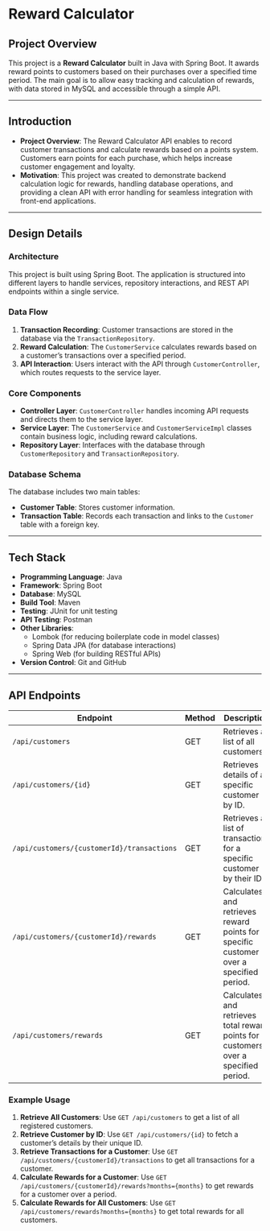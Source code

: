 # Reward Calculator

## Project Overview
This project is a **Reward Calculator** built in Java with Spring Boot. It awards reward points to customers based on their purchases over a specified time period. 
The main goal is to allow easy tracking and calculation of rewards, with data stored in MySQL and accessible through a simple API.

---

## Introduction
- **Project Overview**: The Reward Calculator API enables to record customer transactions and calculate rewards based on a points system. Customers earn points for each purchase, which helps increase customer engagement and loyalty.
- **Motivation**: This project was created to demonstrate backend calculation logic for rewards, handling database operations, and providing a clean API with error handling for seamless integration with front-end applications.

---

## Design Details

### Architecture
This project is built using Spring Boot. The application is structured into different layers to handle services, repository interactions, and REST API endpoints within a single service.

### Data Flow
1. **Transaction Recording**: Customer transactions are stored in the database via the `TransactionRepository`.
2. **Reward Calculation**: The `CustomerService` calculates rewards based on a customer’s transactions over a specified period.
3. **API Interaction**: Users interact with the API through `CustomerController`, which routes requests to the service layer.

### Core Components
- **Controller Layer**: `CustomerController` handles incoming API requests and directs them to the service layer.
- **Service Layer**: The `CustomerService` and `CustomerServiceImpl` classes contain business logic, including reward calculations.
- **Repository Layer**: Interfaces with the database through `CustomerRepository` and `TransactionRepository`.

### Database Schema
The database includes two main tables:
- **Customer Table**: Stores customer information.
- **Transaction Table**: Records each transaction and links to the `Customer` table with a foreign key.

---

## Tech Stack

- **Programming Language**: Java
- **Framework**: Spring Boot
- **Database**: MySQL
- **Build Tool**: Maven
- **Testing**: JUnit for unit testing
- **API Testing**: Postman
- **Other Libraries**:
  - Lombok (for reducing boilerplate code in model classes)
  - Spring Data JPA (for database interactions)
  - Spring Web (for building RESTful APIs)
- **Version Control**: Git and GitHub

---

## API Endpoints

| Endpoint                                           | Method | Description                                                                                       |
|----------------------------------------------------|--------|---------------------------------------------------------------------------------------------------|
| `/api/customers`                                   | GET    | Retrieves a list of all customers.                                                                |
| `/api/customers/{id}`                              | GET    | Retrieves details of a specific customer by ID.                                                   |
| `/api/customers/{customerId}/transactions`         | GET    | Retrieves a list of transactions for a specific customer by their ID.                             |
| `/api/customers/{customerId}/rewards`              | GET    | Calculates and retrieves reward points for a specific customer over a specified period.           |
| `/api/customers/rewards`                           | GET    | Calculates and retrieves total reward points for all customers over a specified period.           |

### Example Usage
1. **Retrieve All Customers**: Use `GET /api/customers` to get a list of all registered customers.
2. **Retrieve Customer by ID**: Use `GET /api/customers/{id}` to fetch a customer’s details by their unique ID.
3. **Retrieve Transactions for a Customer**: Use `GET /api/customers/{customerId}/transactions` to get all transactions for a customer.
4. **Calculate Rewards for a Customer**: Use `GET /api/customers/{customerId}/rewards?months={months}` to get rewards for a customer over a period.
5. **Calculate Rewards for All Customers**: Use `GET /api/customers/rewards?months={months}` to get total rewards for all customers.

